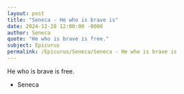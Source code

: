 ```yaml
---
layout: post
title: "Seneca - He who is brave is"
date: 2024-12-28 12:00:00 -0000
author: Seneca
quote: "He who is brave is free."
subject: Epicurus
permalink: /Epicurus/Seneca/Seneca - He who is brave is
---
```


He who is brave is free.

- Seneca
